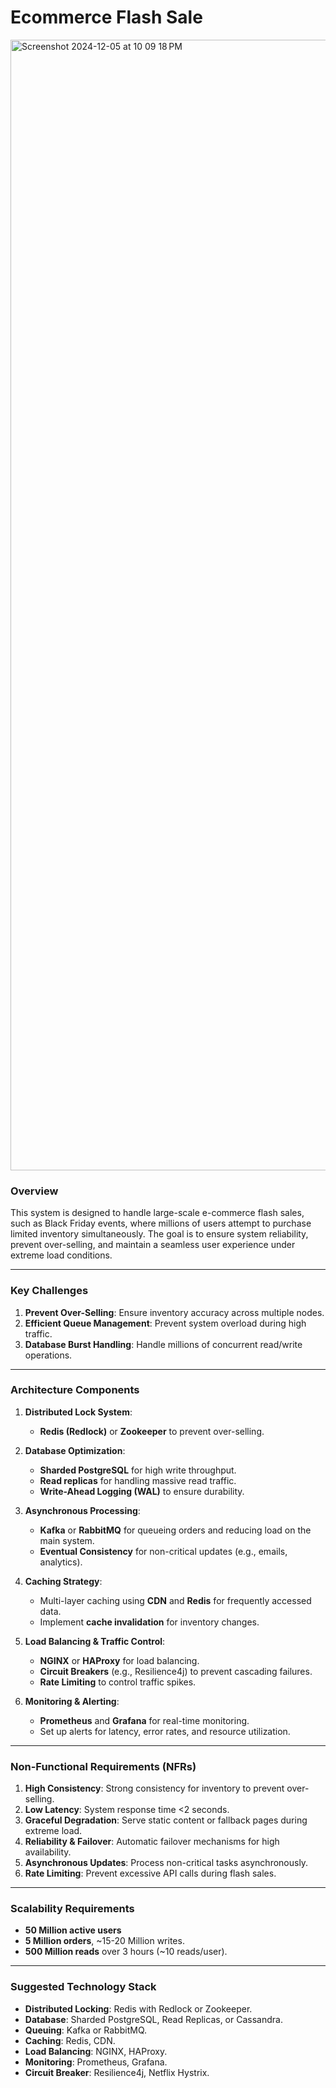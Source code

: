 # Ecommerce Flash Sale

<img width="1809" alt="Screenshot 2024-12-05 at 10 09 18 PM" src="https://github.com/user-attachments/assets/c3b3b910-0211-462b-9d27-b07cc70432b5">

### **Overview**
This system is designed to handle large-scale e-commerce flash sales, such as Black Friday events, where millions of users attempt to purchase limited inventory simultaneously. The goal is to ensure system reliability, prevent over-selling, and maintain a seamless user experience under extreme load conditions.

---

### **Key Challenges**
1. **Prevent Over-Selling**: Ensure inventory accuracy across multiple nodes.
2. **Efficient Queue Management**: Prevent system overload during high traffic.
3. **Database Burst Handling**: Handle millions of concurrent read/write operations.

---

### **Architecture Components**

1. **Distributed Lock System**: 
   - **Redis (Redlock)** or **Zookeeper** to prevent over-selling.
   
2. **Database Optimization**:
   - **Sharded PostgreSQL** for high write throughput.
   - **Read replicas** for handling massive read traffic.
   - **Write-Ahead Logging (WAL)** to ensure durability.

3. **Asynchronous Processing**:
   - **Kafka** or **RabbitMQ** for queueing orders and reducing load on the main system.
   - **Eventual Consistency** for non-critical updates (e.g., emails, analytics).

4. **Caching Strategy**:
   - Multi-layer caching using **CDN** and **Redis** for frequently accessed data.
   - Implement **cache invalidation** for inventory changes.

5. **Load Balancing & Traffic Control**:
   - **NGINX** or **HAProxy** for load balancing.
   - **Circuit Breakers** (e.g., Resilience4j) to prevent cascading failures.
   - **Rate Limiting** to control traffic spikes.

6. **Monitoring & Alerting**:
   - **Prometheus** and **Grafana** for real-time monitoring.
   - Set up alerts for latency, error rates, and resource utilization.

---

### **Non-Functional Requirements (NFRs)**
1. **High Consistency**: Strong consistency for inventory to prevent over-selling.
2. **Low Latency**: System response time <2 seconds.
3. **Graceful Degradation**: Serve static content or fallback pages during extreme load.
4. **Reliability & Failover**: Automatic failover mechanisms for high availability.
5. **Asynchronous Updates**: Process non-critical tasks asynchronously.
6. **Rate Limiting**: Prevent excessive API calls during flash sales.

---

### **Scalability Requirements**
- **50 Million active users**
- **5 Million orders**, ~15-20 Million writes.
- **500 Million reads** over 3 hours (~10 reads/user).

---

### **Suggested Technology Stack**
- **Distributed Locking**: Redis with Redlock or Zookeeper.
- **Database**: Sharded PostgreSQL, Read Replicas, or Cassandra.
- **Queuing**: Kafka or RabbitMQ.
- **Caching**: Redis, CDN.
- **Load Balancing**: NGINX, HAProxy.
- **Monitoring**: Prometheus, Grafana.
- **Circuit Breaker**: Resilience4j, Netflix Hystrix.

